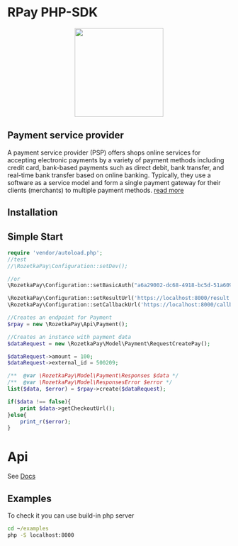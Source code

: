 # RPay PHP-SDK

<p align="center">
  <img width="200" height="200" src="https://rozetkapay.com/wp-content/uploads/2023/07/rozetka-pay.svg">
</p>

## Payment service provider
A payment service provider (PSP) offers shops online services for accepting electronic payments by a variety of payment methods including credit card, bank-based payments such as direct debit, bank transfer, and real-time bank transfer based on online banking. Typically, they use a software as a service model and form a single payment gateway for their clients (merchants) to multiple payment methods. 
[read more](https://en.wikipedia.org/wiki/Payment_service_provider)

## Installation

## Simple Start
```php
require 'vendor/autoload.php';
//test
//\RozetkaPay\Configuration::setDev();

//or 
\RozetkaPay\Configuration::setBasicAuth("a6a29002-dc68-4918-bc5d-51a6094b14a8", 'XChz3J8qrr');

\RozetkaPay\Configuration::setResultUrl('https://localhost:8000/result');
\RozetkaPay\Configuration::setCallbackUrl('https://localhost:8000/callback');

//Creates an endpoint for Payment
$rpay = new \RozetkaPay\Api\Payment();

//Creates an instance with payment data
$dataRequest = new \RozetkaPay\Model\Payment\RequestCreatePay();

$dataRequest->amount = 100;
$dataRequest->external_id = 500209;

/**  @var \RozetkaPay\Model\Payment\Responses $data */
/**  @var \RozetkaPay\Model\ResponsesError $error */
list($data, $error) = $rpay->create($dataRequest);

if($data !== false){
    print $data->getCheckoutUrl();
}else{
    print_r($error);
}

```
# Api

See [Docs](https://cdn.rozetkapay.com/public-docs/index.html)
## Examples
To check it you can use build-in php server
```cmd
cd ~/examples
php -S localhost:8000
